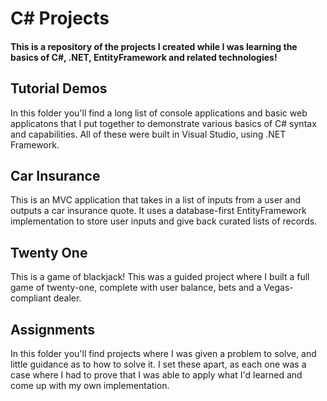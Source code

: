 # C# Projects

#### This is a repository of the projects I created while I was learning the basics of C#, .NET, EntityFramework and related technologies!

## Tutorial Demos

In this folder you'll find a long list of console applications and basic web applicatons that I put together to demonstrate various basics of C# syntax and capabilities. All of these were built in Visual Studio, using .NET Framework.

## Car Insurance

This is an MVC application that takes in a list of inputs from a user and outputs a car insurance quote. It uses a database-first EntityFramework implementation to store user inputs and give back curated lists of records.

## Twenty One

This is a game of blackjack! This was a guided project where I built a full game of twenty-one, complete with user balance, bets and a Vegas-compliant dealer.

## Assignments

In this folder you'll find projects where I was given a problem to solve, and little guidance as to how to solve it. I set these apart, as each one was a case where I had to prove that I was able to apply what I'd learned and come up with my own implementation.
